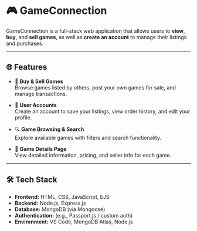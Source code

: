 # 🎮 GameConnection

GameConnection is a full-stack web application that allows users to **view**, **buy**, and **sell games**, as well as **create an account** to manage their listings and purchases.

---

## 🌐 Features

- 🛒 **Buy & Sell Games**  
  Browse games listed by others, post your own games for sale, and manage transactions.

- 👤 **User Accounts**  
  Create an account to save your listings, view order history, and edit your profile.

- 🔍 **Game Browsing & Search**  
  Explore available games with filters and search functionality.

- 🧾 **Game Details Page**  
  View detailed information, pricing, and seller info for each game.

---

## 🛠️ Tech Stack

- **Frontend:** HTML, CSS, JavaScript, EJS
- **Backend:** Node.js, Express.js
- **Database:** MongoDB (via Mongoose)
- **Authentication:** (e.g., Passport.js / custom auth)
- **Environment:** VS Code, MongoDB Atlas, Node.js

